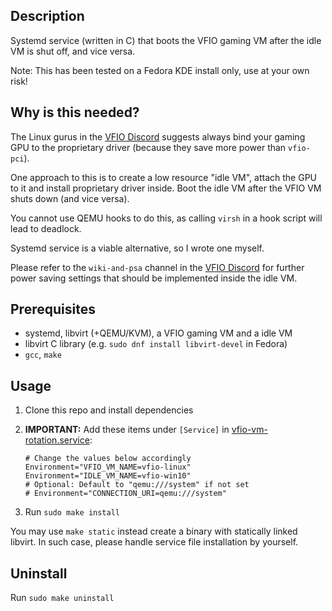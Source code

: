 ## Description

Systemd service (written in C) that boots the VFIO gaming VM after the idle VM is shut off, and vice versa.

Note: This has been tested on a Fedora KDE install only, use at your own risk!

## Why is this needed?

The Linux gurus in the [VFIO Discord](https://discord.com/invite/f63cXwH) suggests always bind your gaming GPU to the proprietary driver (because they save more power than `vfio-pci`).

One approach to this is to create a low resource "idle VM", attach the GPU to it and install proprietary driver inside. Boot the idle VM after the VFIO VM shuts down (and vice versa).

You cannot use QEMU hooks to do this, as calling `virsh` in a hook script will lead to deadlock.

Systemd service is a viable alternative, so I wrote one myself.

Please refer to the `wiki-and-psa` channel in the [VFIO Discord](https://discord.com/invite/f63cXwH) for further power saving settings that should be implemented inside the idle VM.

## Prerequisites  

- systemd, libvirt (+QEMU/KVM), a VFIO gaming VM and a idle VM
- libvirt C library (e.g. `sudo dnf install libvirt-devel` in Fedora)
- `gcc`, `make`

## Usage

1. Clone this repo and install dependencies
2. **IMPORTANT:** Add these items under `[Service]` in [vfio-vm-rotation.service](./vfio-vm-rotation.service):

    ```
    # Change the values below accordingly
    Environment="VFIO_VM_NAME=vfio-linux"
    Environment="IDLE_VM_NAME=vfio-win10"
    # Optional: Default to "qemu:///system" if not set
    # Environment="CONNECTION_URI=qemu:///system"
    ```

3. Run `sudo make install`

You may use `make static` instead create a binary with statically linked libvirt. In such case, please handle service file installation by yourself.

## Uninstall

Run `sudo make uninstall`

